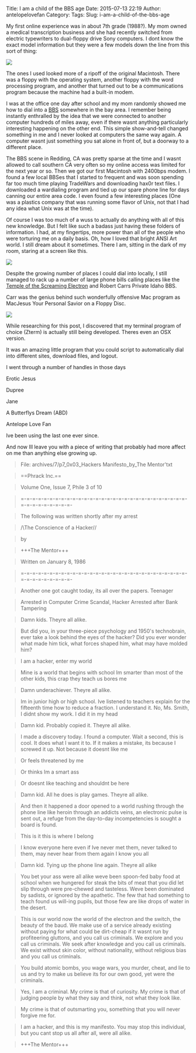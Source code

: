 Title: I am a child of the BBS age
Date: 2015-07-13 22:19
Author: antelopelovefan
Category: 
Tags: 
Slug: i-am-a-child-of-the-bbs-age

My first online experience was in about 7th grade (1988?). My mom owned a medical transcription business and she had recently switched from electric typewriters to dual-floppy drive Sony computers. I dont know the exact model information but they were a few models down the line from this sort of thing:

<img src="https://d262ilb51hltx0.cloudfront.net/max/800/1*PEIgcT2_I1AOsixCx1vEDA.gif" />

The ones I used looked more of a ripoff of the original Macintosh. There was a floppy with the operating system, another floppy with the word processing program, and another that turned out to be a communications program because the machine had a built-in modem.

I was at the office one day after school and my mom randomly showed me how to dial into a [BBS](http://en.wikipedia.org/wiki/Bulletin_board_system) somewhere in the bay area. I remember being instantly enthralled by the idea that we were connected to another computer hundreds of miles away, even if there wasnt anything particularly interesting happening on the other end. This simple show-and-tell changed something in me and I never looked at computers the same way again. A computer wasnt just something you sat alone in front of, but a doorway to a different place.

The BBS scene in Redding, CA was pretty sparse at the time and I wasnt allowed to call southern CA very often so my online access was limited for the next year or so. Then we got our first Macintosh with 2400bps modem. I found a few local BBSes that I started to frequent and was soon spending far too much time playing TradeWars and downloading hax0r text files. I downloaded a wardialing program and tied up our spare phone line for days canning our entire area code. I even found a few interesting places (One was a plastics company that was running some flavor of Unix, not that I had any idea what Unix was at the time).

Of course I was too much of a wuss to actually do anything with all of this new knowledge. But I felt like such a badass just having these folders of information. I had, at my fingertips, more power than all of the people who were torturing me on a daily basis. Oh, how I loved that bright ANSI Art world. I still dream about it sometimes. There I am, sitting in the dark of my room, staring at a screen like this.

<img src="https://d262ilb51hltx0.cloudfront.net/max/800/1*Z0SozL4qzdc2jo8jLohKXw.jpeg" />

Despite the growing number of places I could dial into locally, I still managed to rack up a number of large phone bills calling places like the [Temple of the Screaming Electron](ht[tp://en.wikip](http://www.lamprey-systems.com/)edia.org/wiki/Totse) and Robert Carrs Private Idaho BBS.

Carr was the genius behind such wonderfully offensive Mac program as MacJesus  Your Personal Savior on a Floppy Disc.

<img src="https://d262ilb51hltx0.cloudfront.net/max/800/1*_v4IHN7XU2zIU1cgbDY0Pg.gif" />

While researching for this post, I discovered that my terminal program of choice (Zterm) is actually still being developed. Theres even an OSX version.

It was an amazing little program that you could script to automatically dial into different sites, download files, and logout.

I went through a number of handles in those days

Erotic Jesus

Dupree

Jane

A Butterflys Dream (ABD)

Antelope Love Fan

Ive been using the last one ever since.

And now Ill leave you with a piece of writing that probably had more affect on me than anything else growing up.

> File: archives/7/p7_0x03_Hackers Manifesto_by_The Mentor'txt

> ==Phrack Inc.==

> Volume One, Issue 7, Phile 3 of 10

> =-=-=-=-=-=-=-=-=-=-=-=-=-=-=-=-=-=-=-=-=-=-=-=-=-=-=-=-=-=-=-=-=-=-=-=-=-=-

> The following was written shortly after my arrest

> \/\The Conscience of a Hacker/\/

> by

> +++The Mentor+++

> Written on January 8, 1986

> =-=-=-=-=-=-=-=-=-=-=-=-=-=-=-=-=-=-=-=-=-=-=-=-=-=-=-=-=-=-=-=-=-=-=-=-=-=-

> Another one got caught today, its all over the papers. Teenager

> Arrested in Computer Crime Scandal, Hacker Arrested after Bank Tampering

> Damn kids. Theyre all alike.

> But did you, in your three-piece psychology and 1950's technobrain, ever take a look behind the eyes of the hacker? Did you ever wonder what made him tick, what forces shaped him, what may have molded him?

> I am a hacker, enter my world

> Mine is a world that begins with school Im smarter than most of the other kids, this crap they teach us bores me

> Damn underachiever. Theyre all alike.

> Im in junior high or high school. Ive listened to teachers explain for the fifteenth time how to reduce a fraction. I understand it. No, Ms. Smith, I didnt show my work. I did it in my head

> Damn kid. Probably copied it. Theyre all alike.

> I made a discovery today. I found a computer. Wait a second, this is cool. It does what I want it to. If it makes a mistake, its because I screwed it up. Not because it doesnt like me

> Or feels threatened by me

> Or thinks Im a smart ass

> Or doesnt like teaching and shouldnt be here

> Damn kid. All he does is play games. Theyre all alike.

> And then it happened a door opened to a world rushing through the phone line like heroin through an addicts veins, an electronic pulse is sent out, a refuge from the day-to-day incompetencies is sought a board is found.

> This is it this is where I belong

> I know everyone here even if Ive never met them, never talked to them, may never hear from them again I know you all

> Damn kid. Tying up the phone line again. Theyre all alike

> You bet your ass were all alike weve been spoon-fed baby food at school when we hungered for steak the bits of meat that you did let slip through were pre-chewed and tasteless. Weve been dominated by sadists, or ignored by the apathetic. The few that had something to teach found us will-ing pupils, but those few are like drops of water in the desert.

> This is our world now the world of the electron and the switch, the beauty of the baud. We make use of a service already existing without paying for what could be dirt-cheap if it wasnt run by profiteering gluttons, and you call us criminals. We explore and you call us criminals. We seek after knowledge and you call us criminals. We exist without skin color, without nationality, without religious bias and you call us criminals.

> You build atomic bombs, you wage wars, you murder, cheat, and lie to us and try to make us believe its for our own good, yet were the criminals.

> Yes, I am a criminal. My crime is that of curiosity. My crime is that of judging people by what they say and think, not what they look like.

> My crime is that of outsmarting you, something that you will never forgive me for.

> I am a hacker, and this is my manifesto. You may stop this individual, but you cant stop us all after all, were all alike.

> +++The Mentor+++

